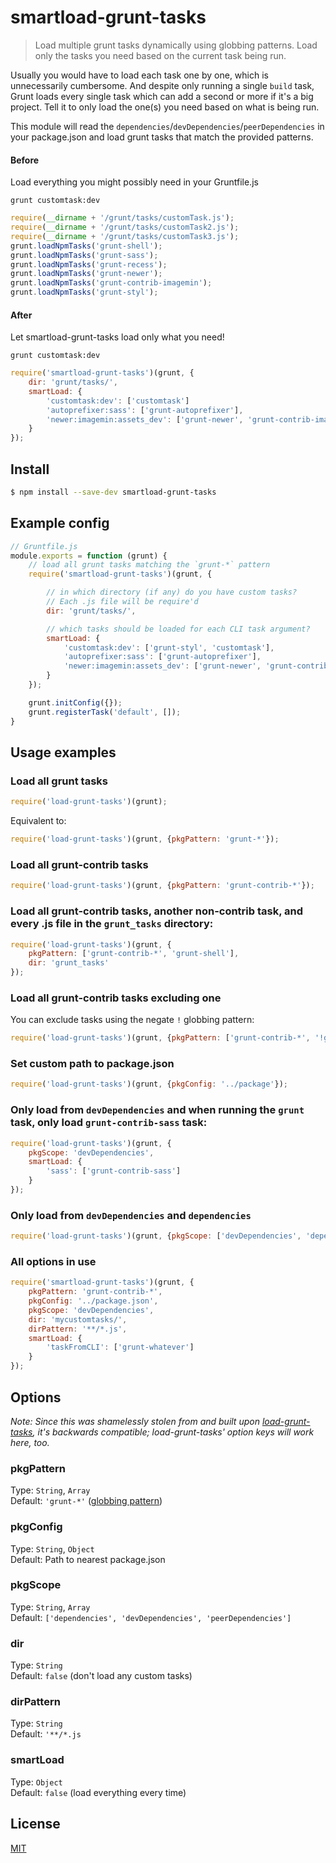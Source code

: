 # smartload-grunt-tasks

> Load multiple grunt tasks dynamically using globbing patterns. Load only the tasks you need based on the current task being run.

Usually you would have to load each task one by one, which is unnecessarily cumbersome. And despite only running a single `build` task, Grunt loads every single task which can add a second or more if it's a big project. Tell it to only load the one(s) you need based on what is being run.

This module will read the `dependencies`/`devDependencies`/`peerDependencies` in your package.json and load grunt tasks that match the provided patterns.


#### Before

Load everything you might possibly need in your Gruntfile.js

`grunt customtask:dev`

```js
require(__dirname + '/grunt/tasks/customTask.js');
require(__dirname + '/grunt/tasks/customTask2.js');
require(__dirname + '/grunt/tasks/customTask3.js');
grunt.loadNpmTasks('grunt-shell');
grunt.loadNpmTasks('grunt-sass');
grunt.loadNpmTasks('grunt-recess');
grunt.loadNpmTasks('grunt-newer');
grunt.loadNpmTasks('grunt-contrib-imagemin');
grunt.loadNpmTasks('grunt-styl');
```

#### After

Let smartload-grunt-tasks load only what you need!

`grunt customtask:dev`

```js
require('smartload-grunt-tasks')(grunt, {
	dir: 'grunt/tasks/',
	smartLoad: {
		'customtask:dev': ['customtask']
		'autoprefixer:sass': ['grunt-autoprefixer'],
		'newer:imagemin:assets_dev': ['grunt-newer', 'grunt-contrib-imagemin'],
	}
});
```


## Install

```bash
$ npm install --save-dev smartload-grunt-tasks
```


## Example config

```js
// Gruntfile.js
module.exports = function (grunt) {
	// load all grunt tasks matching the `grunt-*` pattern
	require('smartload-grunt-tasks')(grunt, {

		// in which directory (if any) do you have custom tasks?
		// Each .js file will be require'd
		dir: 'grunt/tasks/',

		// which tasks should be loaded for each CLI task argument?
		smartLoad: {
			'customtask:dev': ['grunt-styl', 'customtask'],
			'autoprefixer:sass': ['grunt-autoprefixer'],
			'newer:imagemin:assets_dev': ['grunt-newer', 'grunt-contrib-imagemin']
		}
	});

	grunt.initConfig({});
	grunt.registerTask('default', []);
}
```


## Usage examples

### Load all grunt tasks

```js
require('load-grunt-tasks')(grunt);
```

Equivalent to:

```js
require('load-grunt-tasks')(grunt, {pkgPattern: 'grunt-*'});
```

### Load all grunt-contrib tasks

```js
require('load-grunt-tasks')(grunt, {pkgPattern: 'grunt-contrib-*'});
```

### Load all grunt-contrib tasks, another non-contrib task, and every .js file in the `grunt_tasks` directory:

```js
require('load-grunt-tasks')(grunt, {
	pkgPattern: ['grunt-contrib-*', 'grunt-shell'],
	dir: 'grunt_tasks'
});
```

### Load all grunt-contrib tasks excluding one

You can exclude tasks using the negate `!` globbing pattern:

```js
require('load-grunt-tasks')(grunt, {pkgPattern: ['grunt-contrib-*', '!grunt-contrib-coffee']});
```

### Set custom path to package.json

```js
require('load-grunt-tasks')(grunt, {pkgConfig: '../package'});
```

### Only load from `devDependencies` and when running the `grunt` task, only load `grunt-contrib-sass` task:

```js
require('load-grunt-tasks')(grunt, {
	pkgScope: 'devDependencies',
	smartLoad: {
		'sass': ['grunt-contrib-sass']
	}
});
```

### Only load from `devDependencies` and `dependencies`

```js
require('load-grunt-tasks')(grunt, {pkgScope: ['devDependencies', 'dependencies']});
```

### All options in use

```js
require('smartload-grunt-tasks')(grunt, {
	pkgPattern: 'grunt-contrib-*',
	pkgConfig: '../package.json',
	pkgScope: 'devDependencies',
	dir: 'mycustomtasks/',
	dirPattern: '**/*.js',
	smartLoad: {
		'taskFromCLI': ['grunt-whatever']
	}
});
```


## Options

*Note: Since this was shamelessly stolen from and built upon [load-grunt-tasks](https://github.com/sindresorhus/load-grunt-tasks), it's backwards compatible; load-grunt-tasks' option keys will work here, too.*

### pkgPattern

Type: `String`, `Array`  
Default: `'grunt-*'` ([globbing pattern](https://github.com/isaacs/minimatch))

### pkgConfig

Type: `String`, `Object`  
Default: Path to nearest package.json

### pkgScope

Type: `String`, `Array`  
Default: `['dependencies', 'devDependencies', 'peerDependencies']`

### dir

Type: `String`  
Default: `false` (don't load any custom tasks)

### dirPattern

Type: `String`  
Default: `'**/*.js`

### smartLoad

Type: `Object`  
Default: `false` (load everything every time)

## License

[MIT](http://opensource.org/licenses/MIT)
